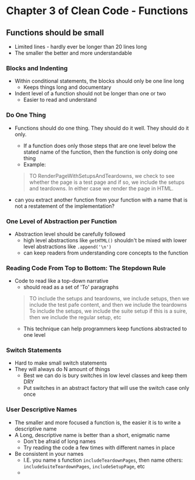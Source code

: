 # Chapter 3 of Clean Code - Functions

## Functions should be small
* Limited lines - hardly ever be longer than 20 lines long
* The smaller the better and more understandable
### Blocks and Indenting
* Within conditional statements, the blocks should only be one line long
  * Keeps things long and documentary
* Indent level of a function should not be longer than one or two
  * Easier to read and understand
### Do One Thing
* Functions should do one thing. They should do it well. They should do it only.
  * If a function does only those steps that are one level below the stated name of the function, then the function is only doing one thing
  * Example:  

  > TO RenderPageWithSetupsAndTeardowns, we check to see whether the page is a test page and if so, we include the setups and teardowns. In either case we render the page in HTML.  
  
* can you extract another function from your function with a name that is not a restatement of the implementation?
### One Level of Abstraction per Function
* Abstraction level should be carefully followed
  * high level abstractions like `getHTML()` shouldn't be mixed with lower level abstractions like `.append('\n')`
  * can keep readers from understanding core concepts to the function
### Reading Code From Top to Bottom: The Stepdown Rule
* Code to read like a top-down narrative
  * should read as a set of 'To' paragraphs
  > TO include the setups and teardowns, we include setups, then we include the test pafe content, and then we include the teardowns
  > To include the setups, we include the suite setup if this is a suire, then we include the regular setup, etc
  * This technique can help programmers keep functions abstracted to one level
### Switch Statements
* Hard to make small switch statements
* They will always do N amount of things
  * Best we can do is bury switches in low level classes and keep them DRY
  * Put switches in an abstract factory that will use the switch case only once
### User Descriptive Names
* The smaller and more focused a function is, the easier it is to write a descriptive name
* A Long, descriptive name is better than a short, enigmatic name
  * Don't be afraid of long names
  * Try reading the code a few times with different names in place
* Be consistent in your names
  * I.E. you name s function `includeTeardownPages`, then name others: `includeSuiteTeardownPages`, `includeSetupPage`, etc
  * 